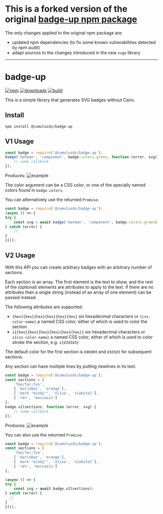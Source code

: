 # This is a forked version of the original [badge-up npm package](https://www.npmjs.com/package/badge-up)

The only changes applied to the original npm package are:

- updated npm dependencies (to fix some known vulnerabilities detected by npm audit)
- adapt sources to the changes introduced in the new `svgo` library

------

# badge-up

[![npm](https://img.shields.io/npm/v/badge-up.svg?maxAge=2592000)](https://www.npmjs.com/package/badge-up)
[![downloads](https://img.shields.io/npm/dt/badge-up.svg?maxAge=2592000)](https://www.npmjs.com/package/badge-up)
[![build](https://cd.screwdriver.cd/pipelines/62/badge?maxAge=2592000)](https://cd.screwdriver.cd/pipelines/62)

This is a simple library that generates SVG badges without Cairo.


## Install

`npm install @cumulusds/badge-up`


## V1 Usage

```js
const badge = require('@cumulusds/badge-up');
badge('batman', 'component', badge.colors.green, function (error, svg) {
    // some callback
});
```

Produces: ![example](https://cdn.rawgit.com/yahoo/badge-up/master/test/testData/good.svg)

The color argument can be a CSS color, or one of the specially named colors
found in `badge.colors`.

You can alternatively use the returned `Promise`:

```js
const badge = require('@cumulusds/badge-up');
(async () => {
try {
    const svg = await badge('batman', 'component', badge.colors.green);
} catch (error) {
    //
}
}());
```

## V2 Usage

With this API you can create arbitrary badges with an arbitrary number of sections.

Each section is an array. The first element is the text to show, and the rest
of the (optional) elements are attributes to apply to the text. If there are no
attributes then a single string (instead of an array of one element) can be
passed instead.

The following attributes are supported:

* `{hex}{hex}{hex}{hex}{hex}{hex}` six hexadecimal characters or `{css-color-name}` a named CSS color,
    either of which is used to color the section
* `s{{hex}{hex}{hex}{hex}{hex}{hex}}` six hexadecimal characters or `s{css-color-name}` a named CSS color,
    either of which is used to color stroke the section, e.g. `s{d3d3d3}`

The default color for the first section is `696969` and `d3d3d3` for subsequent sections.

Any section can have mulitple lines by putting newlines in its text.

```js
const badge = require('@cumulusds/badge-up');
const sections = [
    'foo/far;fun',
    [ 'bar\nbaz', 'orange'],
    [ 'mork "mindy"', 'olive', 's{white}'],
    [ '<∀>', 'moccasin']
];
badge.v2(sections, function (error, svg) {
    // some callback
});
```

Produces: ![example](https://cdn.rawgit.com/yahoo/badge-up/master/test/testData/v2-example.svg)

You can also use the returned `Promise`:

```js
const badge = require('@cumulusds/badge-up');
const sections = [
    'foo/far;fun',
    [ 'bar\nbaz', 'orange'],
    [ 'mork "mindy"', 'olive', 's{white}'],
    [ '<∀>', 'moccasin']
];

(async () => {
try {
    const svg = await badge.v2(sections);
} catch (error) {
  //
}
}());
```
